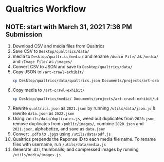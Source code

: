 # Qualtrics Workflow
## NOTE: start with March 31, 2021 7:36 PM Submission 
1. Download CSV and media files from Qualtrics
2. Save CSV to `Desktop/qualtrics/data/`
3. media to `Desktop/qualtrics/media/` and rename `/Audio File/` as `/media/` and `/Image File/` as `/images/`
4. Convert CSV to JSON and save to `Desktop/qualtrics/data/`
5. Copy JSON to `/art-crawl-exhibit/`
    ```bash
    cp Desktop/qualtrics/data/qualtrics.json Documents/projects/art-crawl-exhibit/utils/data/qualtrics.json
    ```
6. Copy media to `/art-crawl-exhibit/`
    ```bash
    cp Desktop/qualtrics/media/ Documents/projects/art-crawl-exhibit/utils/media/
    ```
7. Rewrite `qualtrics.json` as `2021.json` by running `/utils/data/json.js` & rewrite `data.json` as `2022.json`
8. Using `/utils/data/duplicates.js`, weed out duplicates from `2020.json`, remove duplicates from `/public/images/`, combine `2020.json` and `2021.json`, alphabetize, and save as `data.json`
9. Convert `.pdf`s to `.jpg`s using `/utils/data/pdf.js`
10. Qualtrics prepends the Reponse ID to each media file name. To rename files with username, run `/utils/data/media.js`
11. Generate .dzi, thumbnails, and compressed images by running `/utils/media/images.js`
